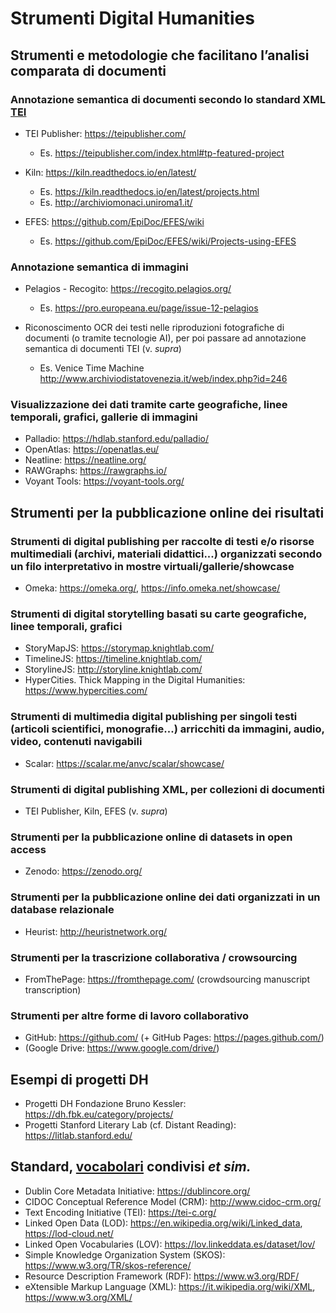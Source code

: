 # Strumenti Digital Humanities

## Strumenti e metodologie che facilitano l’analisi comparata di documenti

### Annotazione semantica di documenti secondo lo standard XML [TEI](https://tei-c.org/)

* TEI Publisher: https://teipublisher.com/
	* Es. https://teipublisher.com/index.html#tp-featured-project 

* Kiln: https://kiln.readthedocs.io/en/latest/
	* Es. https://kiln.readthedocs.io/en/latest/projects.html
	* Es. http://archiviomonaci.uniroma1.it/

* EFES: https://github.com/EpiDoc/EFES/wiki 
	* Es. https://github.com/EpiDoc/EFES/wiki/Projects-using-EFES 

### Annotazione semantica di immagini

* Pelagios - Recogito: https://recogito.pelagios.org/
	* Es. https://pro.europeana.eu/page/issue-12-pelagios 

* Riconoscimento OCR dei testi nelle riproduzioni fotografiche di documenti (o tramite tecnologie AI), per poi passare ad annotazione semantica di documenti TEI (v. _supra_)
	* Es. Venice Time Machine http://www.archiviodistatovenezia.it/web/index.php?id=246

### Visualizzazione dei dati tramite carte geografiche, linee temporali, grafici, gallerie di immagini

* Palladio: https://hdlab.stanford.edu/palladio/ 
* OpenAtlas: https://openatlas.eu/
* Neatline: https://neatline.org/ 
* RAWGraphs: https://rawgraphs.io/ 
* Voyant Tools: https://voyant-tools.org/ 

## Strumenti per la pubblicazione online dei risultati

### Strumenti di digital publishing per raccolte di testi e/o risorse multimediali (archivi, materiali didattici...) organizzati secondo un filo interpretativo in mostre virtuali/gallerie/showcase

* Omeka: https://omeka.org/, https://info.omeka.net/showcase/ 

### Strumenti di digital storytelling basati su carte geografiche, linee temporali, grafici
* StoryMapJS: https://storymap.knightlab.com/
* TimelineJS: https://timeline.knightlab.com/ 
* StorylineJS: http://storyline.knightlab.com/ 
* HyperCities. Thick Mapping in the Digital Humanities: https://www.hypercities.com/ 

### Strumenti di multimedia digital publishing per singoli testi (articoli scientifici, monografie...) arricchiti da immagini, audio, video, contenuti navigabili
* Scalar: https://scalar.me/anvc/scalar/showcase/ 

### Strumenti di digital publishing XML, per collezioni di documenti
* TEI Publisher, Kiln, EFES (v. _supra_)

### Strumenti per la pubblicazione online di datasets in open access
* Zenodo: https://zenodo.org/ 

### Strumenti per la pubblicazione online dei dati organizzati in un database relazionale
* Heurist: http://heuristnetwork.org/ 

### Strumenti per la trascrizione collaborativa / crowsourcing
* FromThePage: https://fromthepage.com/ (crowdsourcing manuscript transcription)

### Strumenti per altre forme di lavoro collaborativo
* GitHub: https://github.com/ (+ GitHub Pages: https://pages.github.com/)
* (Google Drive: https://www.google.com/drive/)

## Esempi di progetti DH
* Progetti DH Fondazione Bruno Kessler: https://dh.fbk.eu/category/projects/ 
* Progetti Stanford Literary Lab (cf. Distant Reading): https://litlab.stanford.edu/

## Standard, [vocabolari](https://www.w3.org/standards/semanticweb/ontology) condivisi _et sim._
* Dublin Core Metadata Initiative: https://dublincore.org/
* CIDOC Conceptual Reference Model (CRM): http://www.cidoc-crm.org/
* Text Encoding Initiative (TEI): https://tei-c.org/
* Linked Open Data (LOD): https://en.wikipedia.org/wiki/Linked_data, https://lod-cloud.net/ 
* Linked Open Vocabularies (LOV): https://lov.linkeddata.es/dataset/lov/ 
* Simple Knowledge Organization System (SKOS): https://www.w3.org/TR/skos-reference/ 
* Resource Description Framework (RDF): https://www.w3.org/RDF/ 
* eXtensible Markup Language (XML): https://it.wikipedia.org/wiki/XML, https://www.w3.org/XML/ 
